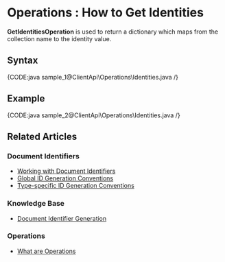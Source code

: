 ﻿# Operations : How to Get Identities

**GetIdentitiesOperation** is used to return a dictionary which maps from the collection name to the identity value.

## Syntax

{CODE:java sample_1@ClientApi\Operations\Identities.java /}

## Example

{CODE:java sample_2@ClientApi\Operations\Identities.java /}

## Related Articles

### Document Identifiers

- [Working with Document Identifiers](../../../../client-api/document-identifiers/working-with-document-identifiers)
- [Global ID Generation Conventions](../../../../client-api/configuration/identifier-generation/global)
- [Type-specific ID Generation Conventions](../../../../client-api/configuration/identifier-generation/type-specific)

### Knowledge Base

- [Document Identifier Generation](../../../../server/kb/document-identifier-generation)

### Operations

- [What are Operations](../../../../client-api/operations/what-are-operations)
